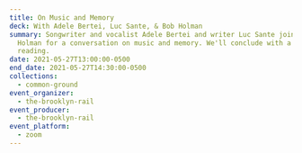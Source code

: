 ```yaml
---
title: On Music and Memory
deck: With Adele Bertei, Luc Sante, & Bob Holman
summary: Songwriter and vocalist Adele Bertei and writer Luc Sante join poet Bob
  Holman for a conversation on music and memory. We'll conclude with a poetry
  reading.
date: 2021-05-27T13:00:00-0500
end_date: 2021-05-27T14:30:00-0500
collections:
  - common-ground
event_organizer:
  - the-brooklyn-rail
event_producer:
  - the-brooklyn-rail
event_platform:
  - zoom
---
```

